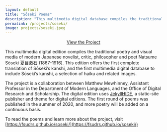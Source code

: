 ```yaml
---
layout: default
title: "Sōseki Poems"
description: "This multimedia digital database compiles the traditional poetry and visual media of modern Japanese novelist, critic, philosopher and poet Natsume Sōseki 夏目漱石 (1867-1916)."
permalink: /projects/soseki/
image: projects/soseki.jpeg
---
```


<p style="text-align:center;"><a href="https://fsudrs.github.io/soseki/">View the Project</a></p>

This multimedia digital edition compiles the traditional poetry and visual media of modern Japanese novelist, critic, philosopher and poet Natsume Sōseki 夏目漱石 (1867-1916). This edition offers the first complete translation of Sōseki’s kanshi, and the first multimedia digital database to include Sōseki’s kanshi, a selection of haiku and related images.

The project is a collaboration between Matthew Mewhinney, Assistant Professor in the Department of Modern Languages, and the Office of Digital Research and Scholarship. The digital edition uses [JekyllHIDE](https://github.com/fsudrs/jekyllhide), a static-site publisher and theme for digital editions. The first round of poems was published in the summer of 2020, and more poetry will be added on a continuous basis. 

To read the poems and learn more about the project, visit [https://fsudrs.github.io/soseki/](https://fsudrs.github.io/soseki/)